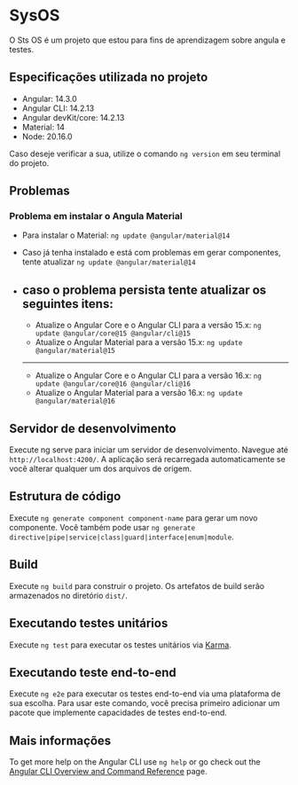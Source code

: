 # SysOS

O Sts OS é um projeto que estou para fins de aprendizagem sobre angula e testes.

## Especificações utilizada no projeto

<ul>
  <li>Angular: 14.3.0</li>
  <li>Angular CLI: 14.2.13</li>
  <li>Angular devKit/core: 14.2.13</li>
  <li>Material: 14</li>
  <li>Node: 20.16.0</li>
</ul>

Caso deseje verificar a sua, utilize o comando `ng version` em seu terminal do projeto.

## Problemas

### Problema em instalar o Angula Material

* Para instalar o Material:
` ng update @angular/material@14 `

* Caso já tenha instalado e está com problemas em gerar componentes, tente atualizar
` ng update @angular/material@14 `

* caso o problema persista tente atualizar os seguintes itens:
    ---
    * Atualize o Angular Core e o Angular CLI para a versão 15.x:
    `ng update @angular/core@15 @angular/cli@15`
    * Atualize o Angular Material para a versão 15.x:
    `ng update @angular/material@15`
    ---
    * Atualize o Angular Core e o Angular CLI para a versão 16.x:
    `ng update @angular/core@16 @angular/cli@16` 
    * Atualize o Angular Material para a versão 16.x:
    `ng update @angular/material@16`

## Servidor de desenvolvimento

Execute ng serve para iniciar um servidor de desenvolvimento. Navegue até `http://localhost:4200/`. A aplicação será recarregada automaticamente se você alterar qualquer um dos arquivos de origem.

## Estrutura de código

Execute `ng generate component component-name` para gerar um novo componente. Você também pode usar `ng generate directive|pipe|service|class|guard|interface|enum|module`.

## Build

Execute `ng build` para construir o projeto. Os artefatos de build serão armazenados no diretório `dist/`.

## Executando testes unitários

Execute `ng test` para executar os testes unitários via [Karma](https://karma-runner.github.io).

## Executando teste end-to-end

Execute `ng e2e` para executar os testes end-to-end via uma plataforma de sua escolha. Para usar este comando, você precisa primeiro adicionar um pacote que implemente capacidades de testes end-to-end.

## Mais informações

To get more help on the Angular CLI use `ng help` or go check out the [Angular CLI Overview and Command Reference](https://angular.io/cli) page.
